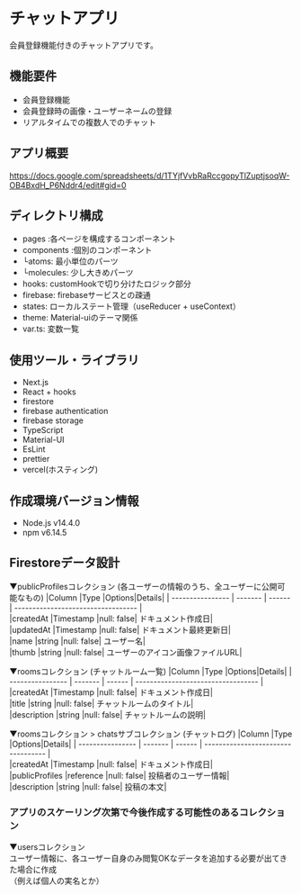 # チャットアプリ
会員登録機能付きのチャットアプリです。
## 機能要件
- 会員登録機能
- 会員登録時の画像・ユーザーネームの登録
- リアルタイムでの複数人でのチャット
## アプリ概要
https://docs.google.com/spreadsheets/d/1TYjfVvbRaRccgopyTlZuptjsoqW-OB4BxdH_P6Nddr4/edit#gid=0
## ディレクトリ構成
- pages :各ページを構成するコンポーネント
- components :個別のコンポーネント
-  └atoms: 最小単位のパーツ
-  └molecules: 少し大きめパーツ
- hooks: customHookで切り分けたロジック部分
- firebase: firebaseサービスとの疎通
- states: ローカルステート管理（useReducer + useContext）
- theme: Material-uiのテーマ関係
- var.ts: 変数一覧
## 使用ツール・ライブラリ
- Next.js
- React + hooks
- firestore
- firebase authentication
- firebase storage
- TypeScript
- Material-UI
- EsLint
- prettier
- vercel(ホスティング)
## 作成環境バージョン情報
- Node.js v14.4.0
- npm v6.14.5
## Firestoreデータ設計
▼publicProfilesコレクション (各ユーザーの情報のうち、全ユーザーに公開可能なもの)
|Column	|Type	|Options|Details|
| ---------------- | ------- | ------ | ---------------------------------- |   
|createdAt	|Timestamp	|null: false|  ドキュメント作成日|  
|updatedAt	|Timestamp	|null: false|  ドキュメント最終更新日|  
|name	|string	|null: false|  ユーザー名|  
|thumb	|string	|null: false|  ユーザーのアイコン画像ファイルURL|
  
<!-- ▼chatsコレクション (チャットログ)
|Column	|Type	|Options|Details|
| ---------------- | ------- | ------ | ---------------------------------- |   
|createdAt	|Timestamp	|null: false|  ドキュメント作成日|  
|publicProfiles	|reference	|null: false|  投稿者のユーザー情報|  
|description	|string	|null: false|  投稿の本文|   -->

▼roomsコレクション (チャットルーム一覧)
|Column	|Type	|Options|Details|
| ---------------- | ------- | ------ | ---------------------------------- |   
|createdAt	|Timestamp	|null: false|  ドキュメント作成日|  
|title	|string	|null: false|  チャットルームのタイトル|  
|description	|string	|null: false|  チャットルームの説明|  
  
▼roomsコレクション > chatsサブコレクション (チャットログ)
|Column	|Type	|Options|Details|
| ---------------- | ------- | ------ | ---------------------------------- |   
|createdAt	|Timestamp	|null: false|  ドキュメント作成日|  
|publicProfiles	|reference	|null: false|  投稿者のユーザー情報|  
|description	|string	|null: false|  投稿の本文|    
### アプリのスケーリング次第で今後作成する可能性のあるコレクション  
▼usersコレクション  
ユーザー情報に、各ユーザー自身のみ閲覧OKなデータを追加する必要が出てきた場合に作成  
（例えば個人の実名とか）